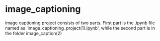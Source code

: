 # image_captioning
image captioning project consists of two parts.
First part is the .ipynb file named as 'image_captioning_project(1).ipynb',
 while the second part is in the folder image_caption(2)
